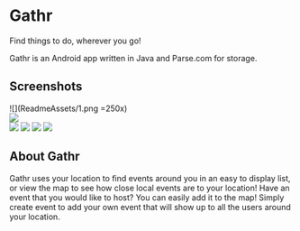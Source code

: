 # Gathr

Find things to do, wherever you go!  

Gathr is an Android app written in Java and Parse.com for storage.  

## Screenshots   
![](ReadmeAssets/1.png =250x)   
![](ReadmeAssets/2.png)   
![](ReadmeAssets/3.png) 
![](ReadmeAssets/4.png)
![](ReadmeAssets/5.png)
![](ReadmeAssets/6.png)


## About Gathr   
Gathr uses your location to find events around you in an easy to display list, or view the map to see how close local events are to your location! Have an event that you would like to host? You can easily add it to the map! Simply create event to add your own event that will show up to all the users around your location.
